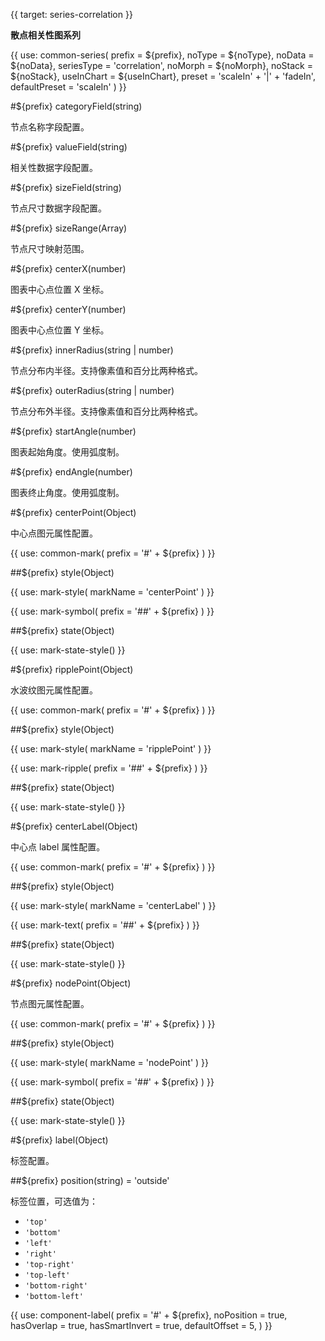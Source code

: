 {{ target: series-correlation }}

**散点相关性图系列**

{{ use: common-series(
  prefix = ${prefix},
  noType = ${noType},
  noData = ${noData},
  seriesType = 'correlation',
  noMorph = ${noMorph},
  noStack = ${noStack},
  useInChart = ${useInChart},
  preset = 'scaleIn' + '|' + 'fadeIn',
  defaultPreset = 'scaleIn'
) }}

#${prefix} categoryField(string)

节点名称字段配置。

#${prefix} valueField(string)

相关性数据字段配置。

#${prefix} sizeField(string)

节点尺寸数据字段配置。

#${prefix} sizeRange(Array)

节点尺寸映射范围。

#${prefix} centerX(number)

图表中心点位置 X 坐标。

#${prefix} centerY(number)

图表中心点位置 Y 坐标。

#${prefix} innerRadius(string | number)

节点分布内半径。支持像素值和百分比两种格式。

#${prefix} outerRadius(string | number)

节点分布外半径。支持像素值和百分比两种格式。

#${prefix} startAngle(number)

图表起始角度。使用弧度制。

#${prefix} endAngle(number)

图表终止角度。使用弧度制。

#${prefix} centerPoint(Object)

中心点图元属性配置。

{{ use: common-mark(
  prefix = '#' + ${prefix}
) }}

##${prefix} style(Object)

{{ use: mark-style(
  markName = 'centerPoint'
) }}

{{ use: mark-symbol(
  prefix = '##' + ${prefix}
) }}

##${prefix} state(Object)

{{ use: mark-state-style() }}

#${prefix} ripplePoint(Object)

水波纹图元属性配置。

{{ use: common-mark(
  prefix = '#' + ${prefix}
) }}

##${prefix} style(Object)

{{ use: mark-style(
  markName = 'ripplePoint'
) }}

{{ use: mark-ripple(
  prefix = '##' + ${prefix}
) }}

##${prefix} state(Object)

{{ use: mark-state-style() }}

#${prefix} centerLabel(Object)

中心点 label 属性配置。

{{ use: common-mark(
  prefix = '#' + ${prefix}
) }}

##${prefix} style(Object)

{{ use: mark-style(
  markName = 'centerLabel'
) }}

{{ use: mark-text(
  prefix = '##' + ${prefix}
) }}

##${prefix} state(Object)

{{ use: mark-state-style() }}

#${prefix} nodePoint(Object)

节点图元属性配置。

{{ use: common-mark(
  prefix = '#' + ${prefix}
) }}

##${prefix} style(Object)

{{ use: mark-style(
  markName = 'nodePoint'
) }}

{{ use: mark-symbol(
  prefix = '##' + ${prefix}
) }}

##${prefix} state(Object)

{{ use: mark-state-style() }}

#${prefix} label(Object)

标签配置。

##${prefix} position(string) = 'outside'

标签位置，可选值为：

- `'top'`
- `'bottom'`
- `'left'`
- `'right'`
- `'top-right'`
- `'top-left'`
- `'bottom-right'`
- `'bottom-left'`

{{ use: component-label(
  prefix = '#' + ${prefix},
  noPosition = true,
  hasOverlap = true,
  hasSmartInvert = true,
  defaultOffset = 5,
) }}

